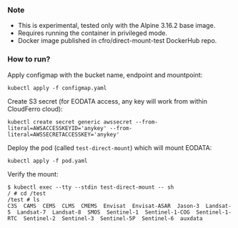 ### Note
- This is experimental, tested only with the Alpine 3.16.2 base image.
- Requires running the container in privileged mode.
- Docker image published in cfro/direct-mount-test DockerHub repo.

### How to run?

Apply configmap with the bucket name, endpoint and mountpoint:
```
kubectl apply -f configmap.yaml
```

Create S3 secret (for EODATA access, any key will work from within CloudFerro cloud):
```
kubectl create secret generic awssecret --from-literal=AWSACCESSKEYID='anykey' --from-literal=AWSSECRETACCESSKEY='anykey'
```

Deploy the pod (called `test-direct-mount`) which will mount EODATA:
```
kubectl apply -f pod.yaml
```

Verify the mount:
```
$ kubectl exec --tty --stdin test-direct-mount -- sh
/ # cd /test
/test # ls
C3S  CAMS  CEMS  CLMS  CMEMS  Envisat  Envisat-ASAR  Jason-3  Landsat-5  Landsat-7  Landsat-8  SMOS  Sentinel-1  Sentinel-1-COG  Sentinel-1-RTC  Sentinel-2  Sentinel-3  Sentinel-5P  Sentinel-6  auxdata
```


